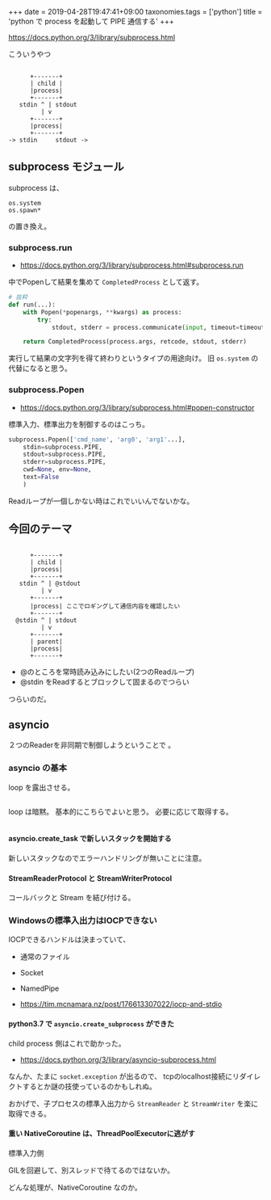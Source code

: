 +++
date = 2019-04-28T19:47:41+09:00
taxonomies.tags = ['python']
title = 'python で process を起動して PIPE 通信する'
+++


 https://docs.python.org/3/library/subprocess.html

こういうやつ

```

      +-------+
      | child |
      |process|
      +-------+
   stdin ^ | stdout
         | v
      +-------+
      |process|
      +-------+
-> stdin     stdout ->
```

## subprocess モジュール

subprocess は、

 ```
os.system
os.spawn*
```

の置き換え。

 ### subprocess.run

* https://docs.python.org/3/library/subprocess.html#subprocess.run

中でPopenして結果を集めて `CompletedProcess` として返す。

```python
# 抜粋
def run(...):
    with Popen(*popenargs, **kwargs) as process:
        try:
            stdout, stderr = process.communicate(input, timeout=timeout) 

    return CompletedProcess(process.args, retcode, stdout, stderr)
```

実行して結果の文字列を得て終わりというタイプの用途向け。
旧 `os.system` の代替になると思う。

### subprocess.Popen

* https://docs.python.org/3/library/subprocess.html#popen-constructor

標準入力、標準出力を制御するのはこっち。

```python
subprocess.Popen(['cmd_name', 'arg0', 'arg1'...],
    stdin=subprocess.PIPE,
    stdout=subprocess.PIPE,
    stderr=subprocess.PIPE,
    cwd=None, env=None,
    text=False
    )
```

Readループが一個しかない時はこれでいいんでないかな。

## 今回のテーマ

```

      +-------+
      | child |
      |process|
      +-------+
   stdin ^ | @stdout
         | v
      +-------+
      |process| ここでロギングして通信内容を確認したい
      +-------+
  @stdin ^ | stdout
         | v
      +-------+
      | parent|
      |process|
      +-------+

```

* @のところを常時読み込みにしたい(2つのReadループ)
* @stdin をReadするとブロックして固まるのでつらい

つらいのだ。

## asyncio

２つのReaderを非同期で制御しようということで 。


### asyncio の基本

loop を露出させる。

```python
```

loop は暗黙。
基本的にこちらでよいと思う。
必要に応じて取得する。

```python
```

#### asyncio.create_task で新しいスタックを開始する

新しいスタックなのでエラーハンドリングが無いことに注意。

#### StreamReaderProtocol と StreamWriterProtocol

コールバックと Stream を結び付ける。

### Windowsの標準入出力はIOCPできない

IOCPできるハンドルは決まっていて、

* 通常のファイル
* Socket
* NamedPipe

* https://tim.mcnamara.nz/post/176613307022/iocp-and-stdio

#### python3.7 で `asyncio.create_subprocess` ができた

child process 側はこれで助かった。

* https://docs.python.org/3/library/asyncio-subprocess.html

なんか、たまに `socket.exception` が出るので、
tcpのlocalhost接続にリダイレクトするとか謎の技使っているのかもしれぬ。

おかげで、子プロセスの標準入出力から `StreamReader` と `StreamWriter`
を楽に取得できる。

#### 重い NativeCoroutine は、ThreadPoolExecutorに逃がす
標準入力側

GILを回避して、別スレッドで待てるのではないか。

どんな処理が、NativeCoroutine なのか。

